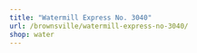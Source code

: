 ```yaml
---
title: "Watermill Express No. 3040"
url: /brownsville/watermill-express-no-3040/
shop: water
---
```

